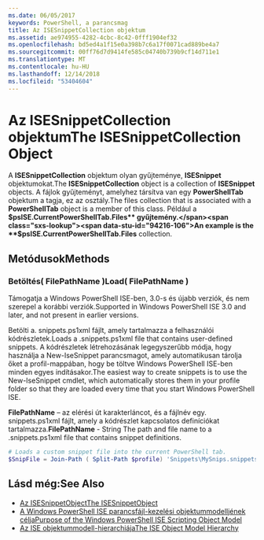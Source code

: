 ```yaml
---
ms.date: 06/05/2017
keywords: PowerShell, a parancsmag
title: Az ISESnippetCollection objektum
ms.assetid: ae974955-4282-4cbc-8c42-0fff1904ef32
ms.openlocfilehash: bd5ed4a1f15e0a398b7c6a17f0071cad889be4a7
ms.sourcegitcommit: 00ff76d7d9414fe585c04740b739b9cf14d711e1
ms.translationtype: MT
ms.contentlocale: hu-HU
ms.lasthandoff: 12/14/2018
ms.locfileid: "53404604"
---
```

# <a name="the-isesnippetcollection-object"></a><span data-ttu-id="94216-103">Az ISESnippetCollection objektum</span><span class="sxs-lookup"><span data-stu-id="94216-103">The ISESnippetCollection Object</span></span>

<span data-ttu-id="94216-104">A **ISESnippetCollection** objektum olyan gyűjteménye, **ISESnippet** objektumokat.</span><span class="sxs-lookup"><span data-stu-id="94216-104">The **ISESnippetCollection** object is a collection of **ISESnippet** objects.</span></span> <span data-ttu-id="94216-105">A fájlok gyűjteményt, amelyhez társítva van egy **PowerShellTab** objektum a tagja, ez az osztály.</span><span class="sxs-lookup"><span data-stu-id="94216-105">The files collection that is associated with a **PowerShellTab** object is a member of this class.</span></span> <span data-ttu-id="94216-106">Például a **$psISE.CurrentPowerShellTab.Files** gyűjtemény.</span><span class="sxs-lookup"><span data-stu-id="94216-106">An example is the **$psISE.CurrentPowerShellTab.Files** collection.</span></span>

## <a name="methods"></a><span data-ttu-id="94216-107">Metódusok</span><span class="sxs-lookup"><span data-stu-id="94216-107">Methods</span></span>

### <a name="load-filepathname-"></a><span data-ttu-id="94216-108">Betöltés\( FilePathName \)</span><span class="sxs-lookup"><span data-stu-id="94216-108">Load\( FilePathName \)</span></span>

<span data-ttu-id="94216-109">Támogatja a Windows PowerShell ISE-ben, 3.0-s és újabb verziók, és nem szerepel a korábbi verziók.</span><span class="sxs-lookup"><span data-stu-id="94216-109">Supported in Windows PowerShell ISE 3.0 and later, and not present in earlier versions.</span></span>

<span data-ttu-id="94216-110">Betölti a. snippets.ps1xml fájlt, amely tartalmazza a felhasználói kódrészletek.</span><span class="sxs-lookup"><span data-stu-id="94216-110">Loads a .snippets.ps1xml file that contains user-defined snippets.</span></span> <span data-ttu-id="94216-111">A kódrészletek létrehozásának legegyszerűbb módja, hogy használja a New-IseSnippet parancsmagot, amely automatikusan tárolja őket a profil-mappában, hogy be töltve Windows PowerShell ISE-ben minden egyes indításakor.</span><span class="sxs-lookup"><span data-stu-id="94216-111">The easiest way to create snippets is to use the New-IseSnippet cmdlet, which automatically stores them in your profile folder so that they are loaded every time that you start Windows PowerShell ISE.</span></span>

<span data-ttu-id="94216-112">**FilePathName** – az elérési út karakterláncot, és a fájlnév egy. snippets.ps1xml fájlt, amely a kódrészlet kapcsolatos definíciókat tartalmazza.</span><span class="sxs-lookup"><span data-stu-id="94216-112">**FilePathName** - String The path and file name to a .snippets.ps1xml file that contains snippet definitions.</span></span>

```powershell
# Loads a custom snippet file into the current PowerShell tab.
$SnipFile = Join-Path ( Split-Path $profile) 'Snippets\MySnips.snippets.ps1xml' $psISE.CurrentPowerShellTab.Snippets.Add($SnipPath)
```

## <a name="see-also"></a><span data-ttu-id="94216-113">Lásd még:</span><span class="sxs-lookup"><span data-stu-id="94216-113">See Also</span></span>

- [<span data-ttu-id="94216-114">Az ISESnippetObject</span><span class="sxs-lookup"><span data-stu-id="94216-114">The ISESnippetObject</span></span>](The-ISESnippetObject.md)
- [<span data-ttu-id="94216-115">A Windows PowerShell ISE parancsfájl-kezelési objektummodelljének célja</span><span class="sxs-lookup"><span data-stu-id="94216-115">Purpose of the Windows PowerShell ISE Scripting Object Model</span></span>](Purpose-of-the-Windows-PowerShell-ISE-Scripting-Object-Model.md)
- [<span data-ttu-id="94216-116">Az ISE objektummodell-hierarchiája</span><span class="sxs-lookup"><span data-stu-id="94216-116">The ISE Object Model Hierarchy</span></span>](The-ISE-Object-Model-Hierarchy.md)